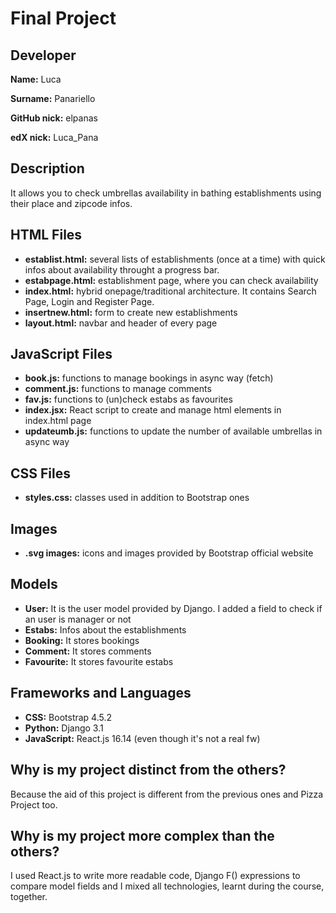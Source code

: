 # Final Project

## Developer

**Name:** Luca 

**Surname:** Panariello 

**GitHub nick:** elpanas

**edX nick:** Luca_Pana

## Description
It allows you to check umbrellas availability in bathing establishments using their place and zipcode infos.

## HTML Files

- **establist.html:** several lists of establishments (once at a time) with quick infos about availability throught a progress bar.
- **estabpage.html:** establishment page, where you can check availability
- **index.html:** hybrid onepage/traditional architecture. It contains Search Page, Login and Register Page. 
- **insertnew.html:** form to create new establishments
- **layout.html:** navbar and header of every page

## JavaScript Files

- **book.js:** functions to manage bookings in async way (fetch)
- **comment.js:** functions to manage comments
- **fav.js:** functions to (un)check estabs as favourites
- **index.jsx:** React script to create and manage html elements in index.html page
- **updateumb.js:** functions to update the number of available umbrellas in async way

## CSS Files

- **styles.css:** classes used in addition to Bootstrap ones

## Images

- **.svg images:** icons and images provided by Bootstrap official website

## Models

- **User:** It is the user model provided by Django. I added a field to check if an user is manager or not
- **Estabs:** Infos about the establishments
- **Booking:** It stores bookings
- **Comment:** It stores comments
- **Favourite:** It stores favourite estabs

## Frameworks and Languages

- **CSS:** Bootstrap 4.5.2
- **Python:** Django 3.1
- **JavaScript:** React.js 16.14 (even though it's not a real fw)

## Why is my project distinct from the others?

Because the aid of this project is different from the previous ones and Pizza Project too.

## Why is my project more complex than the others?

I used React.js to write more readable code, Django F() expressions to compare model fields and I mixed all technologies, learnt during the course, together.

